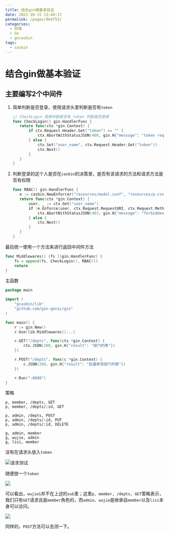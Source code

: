 ```yaml
---
title: 结合gin做基本验证
date: 2022-10-15 13:44:17
permalink: /pages/9b4f53/
categories:
  - 后端
  - Go
  - gocasbin
tags:
  - casbin
---
```


# 结合gin做基本验证

## 主要编写2个中间件

1.   简单判断是否登录，使用请求头里判断是否有`token`

     ```go
     // CheckLogin 简单判断是否有 token 判断是否登录
     func CheckLogin() gin.HandlerFunc {
     	return func(ctx *gin.Context) {
     		if ctx.Request.Header.Get("token") == "" {
     			ctx.AbortWithStatusJSON(400, gin.H{"message": "token required"})
     		} else {
     			ctx.Set("user_name", ctx.Request.Header.Get("token"))
     			ctx.Next()
     		}
     	}
     }
     ```



2.   判断登录的这个人是否在`casbin`的决策里，是否有该请求的方法和请求方法是否有权限

     ```go
     func RBAC() gin.HandlerFunc {
     	e := casbin.NewEnforcer("resources/model.conf", "resources/p.csv")
     	return func(ctx *gin.Context) {
     		user, _ := ctx.Get("user_name")
     		if !e.Enforce(user, ctx.Request.RequestURI, ctx.Request.Method) {
     			ctx.AbortWithStatusJSON(403, gin.H{"message": "forbidden"})
     		} else {
     			ctx.Next()
     		}
     	}
     }
     ```



最后统一使用一个方法来进行返回中间件方法

```go
func Middlewares() (fs []gin.HandlerFunc) {
	fs = append(fs, CheckLogin(), RBAC())
	return
}
```



主函数

```go
package main

import (
	"gcasbin/lib"
	"github.com/gin-gonic/gin"
)

func main() {
	r := gin.New()
	r.Use(lib.Middlewares()...)

	r.GET("/depts", func(ctx *gin.Context) {
		ctx.JSON(200, gin.H{"result": "部门列表"})
	})

	r.POST("/depts", func(c *gin.Context) {
		c.JSON(200, gin.H{"result": "批量修改部门列表"})
	})

	r.Run(":8080")
}

```

策略

```
p, member, /depts, GET
p, member, /depts/:id, GET

p, admin, /depts, POST
p, admin, /depts/:id, PUT
p, admin, /depts/:id, DELETE

g, admin, member
g, wujie, admin
g, lisi, member
```



没有在请求头放入`token`

![请求测试](https://virusoss.oss-cn-shanghai.aliyuncs.com/images/20221014230928.png)

随便放一个`token`

![](https://virusoss.oss-cn-shanghai.aliyuncs.com/images/20221014231042.png)

可以看出，`wujie1`并不在上述的`sub`里；这里`p, member, /depts, GET`策略表示，我们只有`GET`请求且是`member`角色的，而`admin`、`wujie`是继承自`member`以及`lisi`本身可以访问。

![](https://virusoss.oss-cn-shanghai.aliyuncs.com/images/20221014231306.png)

同样的，`POST`方法可以去测一下。

